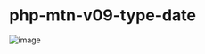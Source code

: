 # php-mtn-v09-type-date

![image](https://github.com/winofsql/php-mtn-v09-type-date-sqlite/assets/1501327/3588ee74-8443-49d8-958b-2407f9f8eac4)
